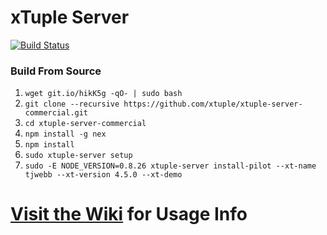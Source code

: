 # xTuple Server
[![Build Status](https://magnum.travis-ci.com/xtuple/xtuple-server-commercial.svg?token=gns5sJtFWu8Pk688aPh7)](https://magnum.travis-ci.com/xtuple/xtuple-server-commercial)

### Build From Source
1. `wget git.io/hikK5g -qO- | sudo bash`
2. `git clone --recursive https://github.com/xtuple/xtuple-server-commercial.git`
3. `cd xtuple-server-commercial`
4. `npm install -g nex`
5. `npm install`
6. `sudo xtuple-server setup`
7. `sudo -E NODE_VERSION=0.8.26 xtuple-server install-pilot --xt-name tjwebb --xt-version 4.5.0 --xt-demo`

# [Visit the Wiki](https://github.com/xtuple/xtuple-server-commercial/wiki) for Usage Info
